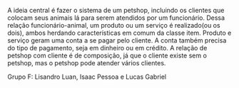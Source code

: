 A ideia central é fazer o sistema de um petshop, incluindo os clientes que colocam seus animais lá para serem atendidos por um funcionário. Dessa relação funcionário-animal, um produto ou um serviço é realizado(ou os dois), ambos herdando características em comum da classe item. Produto e serviço geram uma conta a se pagar pelo cliente. A conta também precisa do tipo de pagamento, seja em dinheiro ou em crédito. A relação de petshop com cliente é de composição, já que o cliente existe sem o petshop, mas o petshop pode atender vários clientes.

Grupo F: Lisandro Luan, Isaac Pessoa e Lucas Gabriel
